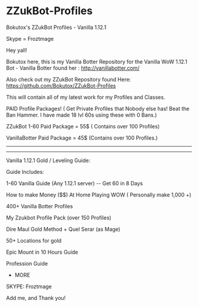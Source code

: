 # ZZukBot-Profiles
Bokutox's ZZukBot Profiles - Vanilla 1.12.1

Skype = Froztmage

Hey yall!

Bokutox here, this is my Vanilla Botter Repository for the Vanilla WoW 1.12.1 Bot - Vanilla Botter found her : 
http://vanillabotter.com/

Also check out my ZZukBot Repository found Here:
https://github.com/Bokutox/ZZukBot-Profiles

This will contain all of my latest work for my Profiles and Classes. 



PAID Profile Packages! ( Get Private Profiles that Nobody else has! Beat the Ban Hammer. I have made 18 lvl 60s using these with 0 Bans.)

ZZukBot 1-60 Paid Package = 55$ ( Contains over 100 Profiles)

VanillaBotter Paid Package = 45$ (Contains over 100 Profiles.)


----------------------------------------------------
----------------------------------------------------

Vanilla 1.12.1 Gold / Leveling Guide:

Guide Includes:

1-60 Vanilla Guide (Any 1.12.1 server) -- Get 60 in 8 Days

How to make Money ($$) At Home Playing WOW ( Personally make 1,000 +)

400+ Vanilla Botter Profiles

My Zzukbot Profile Pack (over 150 Profiles)

Dire Maul Gold Method + Quel Serar (as Mage)

50+ Locations for gold

Epic Mount in 10 Hours Guide

Profession Guide

+ MORE


SKYPE:
Froztmage


Add me, and Thank you!
